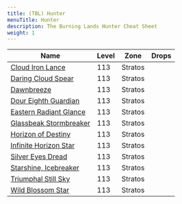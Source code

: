 ```yaml
---
title: (TBL) Hunter
menuTitle: Hunter
description: The Burning Lands Hunter Cheat Sheet
weight: 1
---
```


Name|Level|Zone|Drops
---|---|---|---
[Cloud Iron Lance](cloud_iron_lance)|113|Stratos|
[Daring Cloud Spear](daring_cloud_spear)|113|Stratos|
[Dawnbreeze](dawnbreeze)|113|Stratos|
[Dour Eighth Guardian](dour_eighth_guardian)|113|Stratos|
[Eastern Radiant Glance](eastern_radiant_glance)|113|Stratos|
[Glassbeak Stormbreaker](glassbeak_stormbreaker)|113|Stratos|
[Horizon of Destiny](horizon_of_destiny)|113|Stratos|
[Infinite Horizon Star](infinite_horizon_star)|113|Stratos|
[Silver Eyes Dread](silver_eyes_dread)|113|Stratos|
[Starshine, Icebreaker](starshine_icebreaker)|113|Stratos|
[Triumphal Still Sky](triumphal_still_sky)|113|Stratos|
[Wild Blossom Star](wild_blossom_star)|113|Stratos|